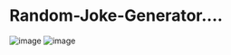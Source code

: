 # Random-Joke-Generator....
![image](https://github.com/Deepakrocknow/Joke-Generator/assets/130336302/ad336dcd-24dc-4deb-bcf5-3a095c652b99)
![image](https://github.com/Deepakrocknow/Joke-Generator/assets/130336302/cc950d10-d4a4-4811-85ea-422bea058b79)


